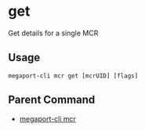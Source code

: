 # get

Get details for a single MCR



## Usage

```
megaport-cli mcr get [mcrUID] [flags]
```



## Parent Command

* [megaport-cli mcr](mcr.md)







